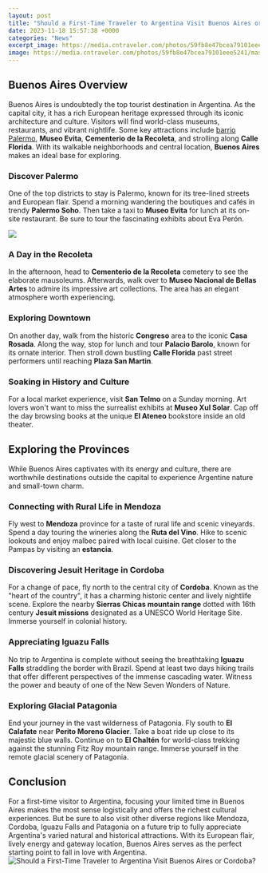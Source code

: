 ```yaml
---
layout: post
title: "Should a First-Time Traveler to Argentina Visit Buenos Aires or Cordoba?"
date: 2023-11-18 15:57:38 +0000
categories: "News"
excerpt_image: https://media.cntraveler.com/photos/59fb8e47bcea79101eee5241/master/pass/Los-Glaciares-National-Park-El-Chalten-GettyImages-466896606.jpg
image: https://media.cntraveler.com/photos/59fb8e47bcea79101eee5241/master/pass/Los-Glaciares-National-Park-El-Chalten-GettyImages-466896606.jpg
---
```


## Buenos Aires Overview      
Buenos Aires is undoubtedly the top tourist destination in Argentina. As the capital city, it has a rich European heritage expressed through its iconic architecture and culture. Visitors will find world-class museums, restaurants, and vibrant nightlife. Some key attractions include [barrio Palermo](https://thetopnews.github.io/how-to-recover-your-playstation-network-account/), **Museo Evita**, **Cementerio de la Recoleta**, and strolling along **Calle Florida**. With its walkable neighborhoods and central location, **Buenos Aires** makes an ideal base for exploring.
### Discover Palermo
One of the top districts to stay is Palermo, known for its tree-lined streets and European flair. Spend a morning wandering the boutiques and cafés in trendy **Palermo Soho**. Then take a taxi to **Museo Evita** for lunch at its on-site restaurant. Be sure to tour the fascinating exhibits about Eva Perón. 

![](https://www.wendyperrin.com/wp-content/uploads/2019/10/Buenos-Aires-Cr-shutterstock_73238890.jpg)
### A Day in the Recoleta 
In the afternoon, head to **Cementerio de la Recoleta** cemetery to see the elaborate mausoleums. Afterwards, walk over to **Museo Nacional de Bellas Artes** to admire its impressive art collections. The area has an elegant atmosphere worth experiencing.
### Exploring Downtown
On another day, walk from the historic **Congreso** area to the iconic **Casa Rosada**. Along the way, stop for lunch and tour **Palacio Barolo**, known for its ornate interior. Then stroll down bustling **Calle Florida** past street performers until reaching **Plaza San Martin**.
### Soaking in History and Culture
For a local market experience, visit **San Telmo** on a Sunday morning. Art lovers won't want to miss the surrealist exhibits at **Museo Xul Solar**. Cap off the day browsing books at the unique **El Ateneo** bookstore inside an old theater.
## Exploring the Provinces
While Buenos Aires captivates with its energy and culture, there are worthwhile destinations outside the capital to experience Argentine nature and small-town charm.
### Connecting with Rural Life in Mendoza
Fly west to **Mendoza** province for a taste of rural life and scenic vineyards. Spend a day touring the wineries along the **Ruta del Vino**. Hike to scenic lookouts and enjoy malbec paired with local cuisine. Get closer to the Pampas by visiting an **estancia**.
### Discovering Jesuit Heritage in Cordoba  
For a change of pace, fly north to the central city of **Cordoba**. Known as the "heart of the country", it has a charming historic center and lively nightlife scene. Explore the nearby **Sierras Chicas mountain range** dotted with 16th century **Jesuit missions** designated as a UNESCO World Heritage Site. Immerse yourself in colonial history.
### Appreciating Iguazu Falls
No trip to Argentina is complete without seeing the breathtaking **Iguazu Falls** straddling the border with Brazil. Spend at least two days hiking trails that offer different perspectives of the immense cascading water. Witness the power and beauty of one of the New Seven Wonders of Nature.
### Exploring Glacial Patagonia
End your journey in the vast wilderness of Patagonia. Fly south to **El Calafate** near **Perito Moreno Glacier**. Take a boat ride up close to its majestic blue walls. Continue on to **El Chaltén** for world-class trekking against the stunning Fitz Roy mountain range. Immerse yourself in the remote glacial scenery of Patagonia.
## Conclusion
For a first-time visitor to Argentina, focusing your limited time in Buenos Aires makes the most sense logistically and offers the richest cultural experiences. But be sure to also visit other diverse regions like Mendoza, Cordoba, Iguazu Falls and Patagonia on a future trip to fully appreciate Argentina's varied natural and historical attractions. With its European flair, lively energy and gateway location, Buenos Aires serves as the perfect starting point to fall in love with Argentina.
![Should a First-Time Traveler to Argentina Visit Buenos Aires or Cordoba?](https://media.cntraveler.com/photos/59fb8e47bcea79101eee5241/master/pass/Los-Glaciares-National-Park-El-Chalten-GettyImages-466896606.jpg)